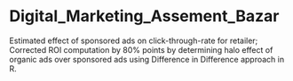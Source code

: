 # Digital_Marketing_Assement_Bazar
Estimated effect of sponsored ads on click-through-rate for retailer; Corrected ROI computation by 80% points by determining halo effect of organic ads over sponsored ads using Difference in Difference approach in R.
